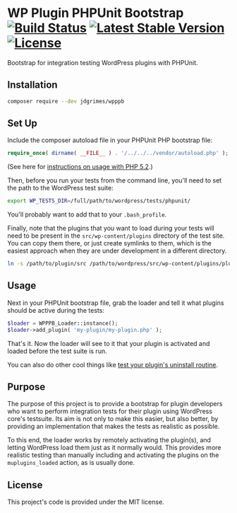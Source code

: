 # WP Plugin PHPUnit Bootstrap [![Build Status](https://travis-ci.org/JDGrimes/wpppb.svg?branch=master)](https://travis-ci.org/JDGrimes/wpppb) [![Latest Stable Version](https://poser.pugx.org/jdgrimes/wpppb/version)](https://packagist.org/packages/jdgrimes/wpppb) [![License](https://poser.pugx.org/jdgrimes/wpppb/license)](https://packagist.org/packages/jdgrimes/wpppb)

Bootstrap for integration testing WordPress plugins with PHPUnit.

## Installation

```bash
composer require --dev jdgrimes/wpppb
```

## Set Up

Include the composer autoload file in your PHPUnit PHP bootstrap file:

```php
require_once( dirname( __FILE__ ) . '/../../../vendor/autoload.php' );
```

(See here for [instructions on usage with PHP 5.2](https://github.com/JDGrimes/wpppb/wiki/PHP-5.2).)

Then, before you run your tests from the command line, you'll need to set the path
to the WordPress test suite:

```bash
export WP_TESTS_DIR=/full/path/to/wordpress/tests/phpunit/
```

You'll probably want to add that to your `.bash_profile`.

Finally, note that the plugins that you want to load during your tests will need
to be present in the `src/wp-content/plugins` directory of the test site. You can
copy them there, or just create symlinks to them, which is the easiest approach
when they are under development in a different directory.

```bash
ln -s /path/to/plugin/src /path/to/wordpress/src/wp-content/plugins/plugin
```

## Usage

Next in your PHPUnit bootstrap file, grab the loader and tell it what plugins
should be active during the tests:

```php
$loader = WPPPB_Loader::instance();
$loader->add_plugin( 'my-plugin/my-plugin.php' );
```

That's it. Now the loader will see to it that your plugin is activated and loaded
before the test suite is run.

You can also do other cool things like [test your plugin's uninstall routine](https://github.com/JDGrimes/wpppb/wiki/Testing-Uninstallation).

## Purpose

The purpose of this project is to provide a bootstrap for plugin developers who want
to perform integration tests for their plugin using WordPress core's testsuite. Its
aim is not only to make this easier, but also better, by providing an implementation
that makes the tests as realistic as possible.

To this end, the loader works by remotely activating the plugin(s), and letting
WordPress load them just as it normally would. This provides more realistic testing
than manually including and activating the plugins on the `muplugins_loaded` action,
as is usually done.

## License

This project's code is provided under the MIT license.
